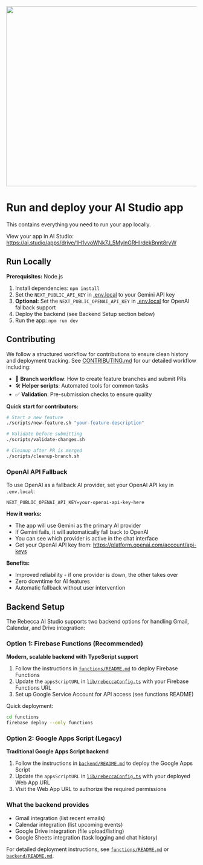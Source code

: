 <div align="center">
<img width="1200" height="475" alt="GHBanner" src="https://github.com/user-attachments/assets/0aa67016-6eaf-458a-adb2-6e31a0763ed6" />
</div>

# Run and deploy your AI Studio app

This contains everything you need to run your app locally.

View your app in AI Studio: https://ai.studio/apps/drive/1H1vvoWNk7J_5MylnGRHIrdekBnnt8ryW

## Run Locally

**Prerequisites:**  Node.js

1. Install dependencies:
   `npm install`
2. Set the `NEXT_PUBLIC_API_KEY` in [.env.local](.env.local) to your Gemini API key
3. **Optional:** Set the `NEXT_PUBLIC_OPENAI_API_KEY` in [.env.local](.env.local) for OpenAI fallback support
4. Deploy the backend (see Backend Setup section below)
5. Run the app:
   `npm run dev`

## Contributing

We follow a structured workflow for contributions to ensure clean history and deployment tracking. See [CONTRIBUTING.md](CONTRIBUTING.md) for our detailed workflow including:

- 🔄 **Branch workflow**: How to create feature branches and submit PRs
- 🛠️ **Helper scripts**: Automated tools for common tasks
- ✅ **Validation**: Pre-submission checks to ensure quality

**Quick start for contributors:**
```bash
# Start a new feature
./scripts/new-feature.sh "your-feature-description"

# Validate before submitting
./scripts/validate-changes.sh

# Cleanup after PR is merged
./scripts/cleanup-branch.sh
```

### OpenAI API Fallback

To use OpenAI as a fallback AI provider, set your OpenAI API key in `.env.local`:

```
NEXT_PUBLIC_OPENAI_API_KEY=your-openai-api-key-here
```

**How it works:**
- The app will use Gemini as the primary AI provider
- If Gemini fails, it will automatically fall back to OpenAI
- You can see which provider is active in the chat interface
- Get your OpenAI API key from: https://platform.openai.com/account/api-keys

**Benefits:**
- Improved reliability - if one provider is down, the other takes over
- Zero downtime for AI features
- Automatic fallback without user intervention

## Backend Setup

The Rebecca AI Studio supports two backend options for handling Gmail, Calendar, and Drive integration:

### Option 1: Firebase Functions (Recommended)

**Modern, scalable backend with TypeScript support**

1. Follow the instructions in [`functions/README.md`](functions/README.md) to deploy Firebase Functions
2. Update the `appsScriptURL` in [`lib/rebeccaConfig.ts`](lib/rebeccaConfig.ts) with your Firebase Functions URL
3. Set up Google Service Account for API access (see functions README)

Quick deployment:
```bash
cd functions
firebase deploy --only functions
```

### Option 2: Google Apps Script (Legacy)

**Traditional Google Apps Script backend**

1. Follow the instructions in [`backend/README.md`](backend/README.md) to deploy the Google Apps Script
2. Update the `appsScriptURL` in [`lib/rebeccaConfig.ts`](lib/rebeccaConfig.ts) with your deployed Web App URL
3. Visit the Web App URL to authorize the required permissions

### What the backend provides
- Gmail integration (list recent emails)
- Calendar integration (list upcoming events)  
- Google Drive integration (file upload/listing)
- Google Sheets integration (task logging and chat history)

For detailed deployment instructions, see [`functions/README.md`](functions/README.md) or [`backend/README.md`](backend/README.md).
